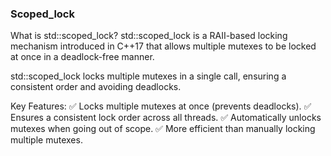 ### Scoped_lock

What is std::scoped_lock?
std::scoped_lock is a RAII-based locking mechanism introduced in C++17 that allows multiple mutexes to be locked at once in a deadlock-free manner.

std::scoped_lock locks multiple mutexes in a single call, ensuring a consistent order and avoiding deadlocks.



Key Features:
✅ Locks multiple mutexes at once (prevents deadlocks).
✅ Ensures a consistent lock order across all threads.
✅ Automatically unlocks mutexes when going out of scope.
✅ More efficient than manually locking multiple mutexes.